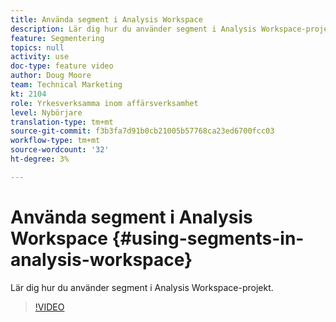 ```yaml
---
title: Använda segment i Analysis Workspace
description: Lär dig hur du använder segment i Analysis Workspace-projekt.
feature: Segmentering
topics: null
activity: use
doc-type: feature video
author: Doug Moore
team: Technical Marketing
kt: 2104
role: Yrkesverksamma inom affärsverksamhet
level: Nybörjare
translation-type: tm+mt
source-git-commit: f3b3fa7d91b0cb21005b57768ca23ed6700fcc03
workflow-type: tm+mt
source-wordcount: '32'
ht-degree: 3%

---
```



# Använda segment i Analysis Workspace {#using-segments-in-analysis-workspace}

Lär dig hur du använder segment i Analysis Workspace-projekt.

>[!VIDEO](https://video.tv.adobe.com/v/23977/?quality=12)